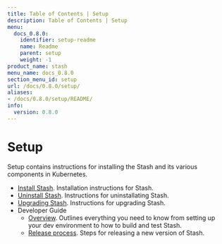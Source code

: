 ```yaml
---
title: Table of Contents | Setup
description: Table of Contents | Setup
menu:
  docs_0.8.0:
    identifier: setup-readme
    name: Readme
    parent: setup
    weight: -1
product_name: stash
menu_name: docs_0.8.0
section_menu_id: setup
url: /docs/0.8.0/setup/
aliases:
- /docs/0.8.0/setup/README/
info:
  version: 0.8.0
---
```


# Setup

Setup contains instructions for installing the Stash and its various components in Kubernetes.

- [Install Stash](/docs/0.8.0/setup/install). Installation instructions for Stash.
- [Uninstall Stash](/docs/0.8.0/setup/uninstall). Instructions for uninstallating Stash.
- [Upgrading Stash](/docs/0.8.0/setup/upgrade). Instructions for upgrading Stash.
- Developer Guide
  - [Overview](/docs/0.8.0/setup/developer-guide/overview). Outlines everything you need to know from setting up your dev environment to how to build and test Stash.
  - [Release process](/docs/0.8.0/setup/developer-guide/release). Steps for releasing a new version of Stash.
